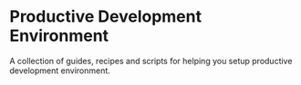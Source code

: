 # Productive Development Environment

A collection of guides, recipes and scripts for helping you setup productive development environment.

